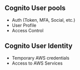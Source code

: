 ## Cognito User pools
- Auth (Token, MFA, Social, etc.)
- User Profile
- Access Control
## Cognito User Identity
- Temporary AWS credentials
- Access to AWS Services
